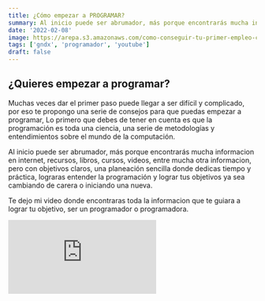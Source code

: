 ```yaml
---
title: ¿Cómo empezar a PROGRAMAR?
summary: Al inicio puede ser abrumador, más porque encontrarás mucha informacion en internet, recursos, libros, cursos, videos, entre mucha otra informacion, pero con objetivos claros, una planeación sencilla donde dedicas tiempo y práctica, lograras entender la programación
date: '2022-02-08'
image: https://arepa.s3.amazonaws.com/como-conseguir-tu-primer-empleo-como-programador.jpg
tags: ['gndx', 'programador', 'youtube']
draft: false
---
```


## ¿Quieres empezar a programar?

Muchas veces dar el primer paso puede llegar a ser difícil y complicado, por eso te propongo una serie de consejos para que puedas empezar a programar, Lo primero que debes de tener en cuenta es que la programación es toda una ciencia, una serie de metodologías y entendimientos sobre el mundo de la computación.

Al inicio puede ser abrumador, más porque encontrarás mucha informacion en internet, recursos, libros, cursos, videos, entre mucha otra informacion, pero con objetivos claros, una planeación sencilla donde dedicas tiempo y práctica, lograras entender la programación y lograr tus objetivos ya sea cambiando de carera o iniciando una nueva.

Te dejo mi video donde encontraras toda la informacion que te guiara a lograr tu objetivo, ser un programador o programadora.

<div className="embed-container">
<iframe src="https://www.youtube.com/embed/1YNaa-ySD-4" title="YouTube video player" frameborder="0" allow="accelerometer; autoplay; clipboard-write; encrypted-media; gyroscope; picture-in-picture" allowfullscreen></iframe>
</div>
